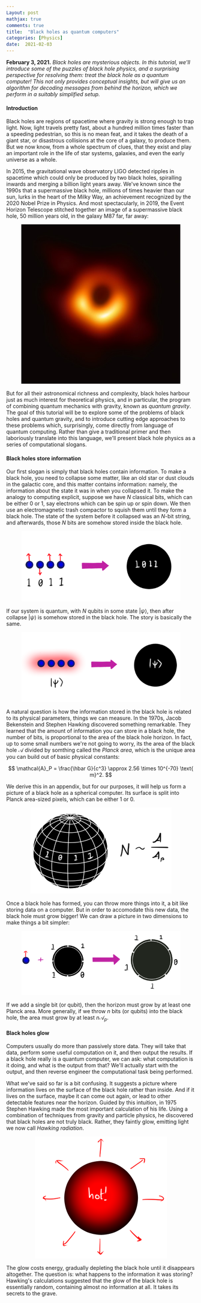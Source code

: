 ```yaml
---
Layout: post
mathjax: true
comments: true
title:  "Black holes as quantum computers"
categories: [Physics]
date:  2021-02-03
---
```


**February 3, 2021.** *Black holes are mysterious objects. In this tutorial,
  we'll introduce some of the puzzles of black hole physics, and a surprising perspective
  for resolving them: treat the black hole as a quantum computer! This not only
  provides conceptual insights, but will give us an algorithm for
  decoding messages from behind the horizon, which we perform in a
  suitably simplified setup.*

#### Introduction

Black holes are regions of spacetime where gravity is strong enough to
trap light.
Now, light travels pretty fast, about a hundred million times faster than a
speeding pedestrian, so this is no mean feat, and it takes the death of a giant
star, or disastrous collisions at the core of a galaxy, to produce
them.
But we now know, from a whole spectrum of clues, that they exist and
play an important role in the life of star systems, galaxies, and even
the early universe as a whole.

In 2015, the gravitational wave observatory LIGO detected ripples in
spacetime which could only be produced by two black holes, spiralling inwards
and merging a billion light years away.
We've known since the 1990s that a supermassive black hole, millions
of times heavier than our sun, lurks in
the heart of the Milky Way, an achievement recognized by the 2020 Nobel
Prize in Physics.
And most spectacularly, in 2019, the Event Horizon Telescope stitched
together an image of a supermassive black hole, 50 million years old,
in the galaxy M87 far, far away:

<figure>
    <div style="text-align:center"><img src
    ="/images/posts/m87.jpg"/>
	</div>
	</figure>

But for all their astronomical richness and complexity, black holes
harbour just as much interest for theoretical physics, and in
particular, the program of combining quantum mechanics with gravity,
known as *quantum gravity*.
The goal of this tutorial will be to explore some of the problems of
black holes and quantum gravity, and to introduce cutting edge
approaches to these problems which, surprisingly, come directly from language of quantum
computing.
Rather than give a traditional primer and then laboriously translate
into this language, we'll present black hole physics as a series of
computational slogans.

#### Black holes store information

Our first slogan is simply that black holes contain information.
To make a black hole, you need to collapse some matter, like an old
star or dust clouds in the galactic core, and this matter contains
information: namely, the information about the state it was in when
you collapsed it.
To make the analogy to computing explicit, suppose we have $N$
classical bits, which can be either $0$ or $1$, say electrons which
can be spin up or spin down. We then use an electromagnetic trash
compactor to squish them until they form a black hole.
The state of the system before it collapsed was an $N$-bit string, and
afterwards, those $N$ bits are somehow stored inside the black hole.

<figure>
    <div style="text-align:center"><img src
    ="/images/posts/bhqc1.png"/>
	</div>
	</figure>

If our system is quantum, with $N$ qubits in some state
$|\psi\rangle$, then after collapse $|\psi\rangle$ is somehow stored
in the black hole. The story is basically the same.

<figure>
    <div style="text-align:center"><img src
    ="/images/posts/bhqc2.png"/>
	</div>
	</figure>

A natural question is how the information stored in the black hole is
related to its physical parameters, things we can measure.
In the 1970s, Jacob Bekenstein and Stephen Hawking discovered
something remarkable.
They learned that the amount of information you can store in a black
hole, the number of bits, is proportional to the area of the black
hole horizon.
In fact, up to some small numbers we're not going to worry, its the
area of the black hole $\mathcal{A}$ divided by somthing called the
*Planck area*, which is the unique area you can build out of basic
physical constants:

$$
\mathcal{A}_P = \frac{\hbar G}{c^3} \approx 2.56 \times 10^{-70}
\text{ m}^2.
$$

We derive this in an appendix, but for our purposes, it will help us
form a picture of a black hole as a spherical computer.
Its surface is split into Planck area-sized pixels, which can be
either $1$ or $0$.

<figure>
    <div style="text-align:center"><img src
    ="/images/posts/bhqc3.png"/>
	</div>
	</figure>

Once a black hole has formed, you can throw more things into it, a bit
like storing data on a computer. But in order to accomodate this new
data, the black hole must grow bigger! We can draw a picture in two
dimensions to make things a bit simpler:

<figure>
    <div style="text-align:center"><img src
    ="/images/posts/bhqc4.png"/>
	</div>
	</figure>

If we add a single bit (or qubit), then the horizon must grow by at least one
Planck area.
More generally, if we throw $n$ bits (or qubits) into the black hole, the area
must grow by at least $n\mathcal{A}_p$.

#### Black holes glow

Computers usually do more than passively store data.
They will take that data, perform some useful computation on it, and
then output the results.
If a black hole really is a quantum computer, we can ask: what
computation is it doing, and what is the output from that?
We'll actually start with the output, and then reverse engineer the
computational task being performed.

What we've said so far is a bit confusing. It suggests a picture where
information lives on the surface of the black hole rather than inside.
And if it lives on the surface, maybe it can come out again, or lead
to other detectable features near the horizon.
Guided by this intuition, in 1975 Stephen Hawking made the most
important calculation of his life.
Using a combination of techniques from gravity and particle physics,
he discovered that black holes are not truly black.
Rather, they faintly glow, emitting light we now call *Hawking radiation*.

<figure>
    <div style="text-align:center"><img src
    ="/images/posts/bhqc5.png"/>
	</div>
	</figure>

The glow costs energy, gradually depleting the black hole until it
disappears altogether.
The question is: what happens to the information it was storing?
Hawking's calculations suggested that the glow of the black hole is
essentially random, containing almost no information at all.
It takes its secrets to the grave.

<!-- In 1975, Stephen Hawking made the most important calculation of his
life.
Hawking didn't think about black holes in terms of information
storage, he thought in terms of entropy, a related concept from
thermodynamics, the physics of hot objects.
Entropy basically measures how many different configurations a system
can be in, or rather, tha natural logarithm of that.
An $N$-bit system, for instance, can be in $2^N$ different states,
so its entropy is

$$
S = k_B \ln 2^N = \ln 2 N k_B \approx 0.7 N k_B.
$$

where $k_B$ is *Boltzmann's constant*.
When a system is at some finite temperature, and different
configurations have different energies, the effective number of
allowed configurations changes, and the entropy with it. -->

<!-- ##### Introduction

A black hole is a very special type of quantum computer. In this
tutorial, we'll explore a few properties of these computers using the
tools of
[physics hacking](https://hapax.github.io/physics/teaching/hacks/napkin-hacks/#sec-1). The
prerequisites are very mild: a background in pre-calculus mathematics
and a nodding familiarity with high school physics.

##### A hacker's guide to black holes

A black hole is an object which has collapsed under its own gravity to
form a light-trapping region.
We can estimate various properties of this region using a few
equations and some inspired guesswork.

#### System size

Suppose the black hole has mass $M$.
A running theme will be different ways of estimating the energy stored
in the black hole, and to start with, we invoke the most famous
formula ever:

$$
E = Mc^2,
$$

where $c = 3 \times 10^8 \text{ m/s}$ is the speed of light.
This is how much *mass-energy* the black hole has, according to
Einstein's gem.
Since a black hole is a gravitational object, it also stores
gravitational energy, which we can estimate as

$$
E \sim \frac{GM^2}{R}
$$

where $R$ is the size of the black hole.
This follows immediately from the formula for gravitational
potential, but we can derive it a little more carefully.
First, note that from Newton's law of gravitation, the force the black
hole applies on itself is roughly

$$
F_\text{grav} \sim \frac{GM^2}{R^2},
$$

where $G = 6.67 \times 10^{-11}$ (in SI units) is Newton's constant.
Applying a force over a distance gives energy (work), so we estimate
that

$$
E \sim F_\text{grav} R \sim \frac{GM^2}{R}
$$

as claimed.
Now, if we equate these two forms of energy, we find the famous
*Schwarzschild radius* $R$:

$$
Mc^2 \sim \frac{GM^2}{R} \quad \Longrightarrow \quad R \sim \frac{GM}{c^2}.
$$

This is exactly what we find in general relativity up to a factor of
two, $R = 2GM/c^2$.
Just to give a sense of how small this is, the sun weights $M_\odot = 2
\times 10^{30} \text{ kg}$, so if it collapsed into a black hole, it
would have a Schwarzschild radius of

$$
R = \frac{2GM_\odot}{c^2} = \frac{2(6.67\times 10^{-11})(2 \times
10^{30})}{(3\times 10^8)^2} \text{ m} \approx 3 \text{ km}.
$$

It would fit on the University Endowment Lands of UBC.

#### Let there be heat

Although a black hole traps any light that falls inside, Stephen
Hawking made the remarkable discovery that just outside the boundary,
black holes emit faint radiation, just like a hot lump of coal.
Once again, we will rather slapdash, and try and work out only the
wavelength of a typical photon coming out of the black hole.
It seems reasonable to assume that, like the fundamental frequency of
a violin or a flute, the black hole likes to make photons with
wavelengths proportional to the Schwarzschild radius $R$.

This has various implications.
Most importantly, the hotter an object is, the smaller the wavelength
of the typical photons it produces.
This explains why a very hot coal is orange or yellow, and becomes red
(a longer wavelength of light) as it cools.
The relationship is governed by something called *Wien's law*:

$$
\lambda \sim \frac{hc}{kT},
$$

where $h = 6.62 \times 10^{-34}$ is Planck's constant,
and $k = 1.38 \times 10^{-23}$ is Boltzmann's constant (both in SI
units).
The key point is that wavelengths get shorter as temperature rises,
and the rest of the constants are added to ensure things make
dimensional sense.
Setting $\lambda = R$ and making $T$ the subject, we obtain the
*Hawking temperature* of a black hole:

$$
T \sim \frac{hc}{kR} \sim \frac{hc^3}{GMk}.
$$

<!-- Max Planck, one of the founding fathers of quantum mechanics, came up
with a general formula for the amount of energy in a photon of
wavelength $\lambda$, $\varepsilon = hc/\lambda$, where $h = 6.62
\times 10^{-34}$ (in SI units).
Then the typical Hawking photon coming out of a black hole has energy
$$
\varepsilon \sim \frac{hc}{R} \sim \frac{hc^3}{GM}.
$$
Not only does the black hole radiate like a hot lump of coal, it does
so for the same reason: it has a temperature!
The relationship between the enery of the photon -->

<!-- Note that black holes heat up as they get small!
Once again, we can check what would happen if the sun were a black
hole.
Using our previous result for the Schwarzschild radius, the Hawking
temperature would be

$$
T \sim \frac{(6.62 \times 10^{-34})(3 \times 10^8)}{(1.38 \times
10^{-23})(3000)} \text{ K} = 5 \times 10^{-6} \text{ K}.
$$

This is millions of times colder than empty space, which has a
temperature of about $3 \text{ K}$.
The black holes in equilibrium with the vacuum have radius around

$$
R \sim \frac{hc}{kT} = \frac{(6.62 \times 10^{-34})(3 \times 10^8)}{(1.38 \times
10^{-23})(3)} \text{ m} = 5 \text{ mm},
$$

<!-- If the sun did collapse to form a black hole, it would get heated up
by the surrounding vacuum.
Since mass gets smaller with temperature, this means it would shrink
dramatically! -->

<!-- about the length of an ant.

#### Black hole molecules

We've measured the energy in a black hole using Einstein's mass-energy
formula, and Newton's formula for gravitation.
Let's measure the energy a different way, in terms of *heat*.
People often say that the temperature of the substance measures the
amount of "molecular motion", or kinetic energy per molecule.
This sounds fuzzy, but can be written as a perfectly rigorous
equation called the *equipartition theorem*:

$$
E \sim N \text{k}T,
$$

where $E$ is the total kinetic energy of molecules, or *heat*, and $N$
is the total number of particles.
We can use this to estimate the total number of "molecules" in a black
hole. Using the mass-energy form for simplicity, we have

$$
E = Mc^2 \sim Nk T \sim \frac{Nhc}{R} \quad \Longrightarrow \quad N
\sim \frac{RMc}{h} \sim \frac{R^2c^3}{Gh}.
$$

This is a strange and remarkable result.
The first thing to notice is that the number of particles is
proportional to $R^2$, and hence the *surface area* $4\pi R^2$ of the
black hole.
Usually, the number of particles is proportional to the *volume* of a
material, not the surface area, so something weird appears to be
happening.
The second interesting thing is that we are dividing the surface area
by a particular combination of constants,

$$
A_P = \frac{Gh}{c^3},
$$

called the *Planck area*.
For various reasons, it can be regarded as the smallest area that
makes sense.

We can recast what we have learned about black holes in terms of
computers.
Things fall into the black hole, a bit like entering data onto a
computer.
The total system size is $N$, which comes from splitting the surface
area of the black hole into pixels of area $A_P$.
Finally, the black hole will output information in the form of photons. -->
<!-- with the typical length given by the current size of the black hole.-->
